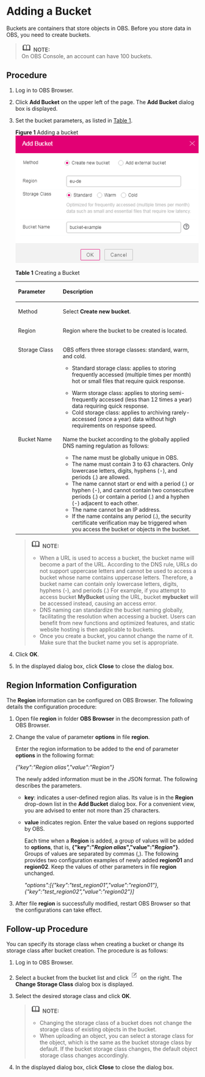 # Adding a Bucket<a name="obs_03_0407"></a>

Buckets are containers that store objects in OBS. Before you store data in OBS, you need to create buckets.

>![](public_sys-resources/icon-note.gif) **NOTE:**   
>On OBS Console, an account can have 100 buckets.  

## Procedure<a name="s74adf863725c43719b19e47e5011b4f8"></a>

1.  Log in to OBS Browser.
2.  Click  **Add Bucket**  on the upper left of the page. The  **Add Bucket**  dialog box is displayed.
3.  Set the bucket parameters, as listed in  [Table 1](#tcbb89d695149467789cfdd635af1df0c).

    **Figure  1**  Adding a bucket<a name="fig26241231155117"></a>  
    ![](figures/adding-a-bucket.png "adding-a-bucket")

    **Table  1**  Creating a Bucket

    <a name="tcbb89d695149467789cfdd635af1df0c"></a>
    <table><thead align="left"><tr id="r68a17455096b4296954bbe548e043709"><th class="cellrowborder" valign="top" width="24.43%" id="mcps1.2.3.1.1"><p id="a76f02fb52bf14395997650f11df1b34a"><a name="a76f02fb52bf14395997650f11df1b34a"></a><a name="a76f02fb52bf14395997650f11df1b34a"></a>Parameter</p>
    </th>
    <th class="cellrowborder" valign="top" width="75.57000000000001%" id="mcps1.2.3.1.2"><p id="a5709eab95b5d41059beae08d3b5924c0"><a name="a5709eab95b5d41059beae08d3b5924c0"></a><a name="a5709eab95b5d41059beae08d3b5924c0"></a>Description</p>
    </th>
    </tr>
    </thead>
    <tbody><tr id="row11330107171416"><td class="cellrowborder" valign="top" width="24.43%" headers="mcps1.2.3.1.1 "><p id="p1235820187143"><a name="p1235820187143"></a><a name="p1235820187143"></a>Method</p>
    </td>
    <td class="cellrowborder" valign="top" width="75.57000000000001%" headers="mcps1.2.3.1.2 "><p id="p1736011816142"><a name="p1736011816142"></a><a name="p1736011816142"></a>Select <strong id="b2063314911316"><a name="b2063314911316"></a><a name="b2063314911316"></a>Create new bucket</strong>.</p>
    </td>
    </tr>
    <tr id="r2249a188eb05438b9917d04f844cad9c"><td class="cellrowborder" valign="top" width="24.43%" headers="mcps1.2.3.1.1 "><p id="a5111ec176e734d2bb5c64143dccbe60f"><a name="a5111ec176e734d2bb5c64143dccbe60f"></a><a name="a5111ec176e734d2bb5c64143dccbe60f"></a>Region</p>
    </td>
    <td class="cellrowborder" valign="top" width="75.57000000000001%" headers="mcps1.2.3.1.2 "><p id="aadb0ea0c72fa42dfb7eeb1ce8b45a3f2"><a name="aadb0ea0c72fa42dfb7eeb1ce8b45a3f2"></a><a name="aadb0ea0c72fa42dfb7eeb1ce8b45a3f2"></a>Region where the bucket to be created is located.</p>
    </td>
    </tr>
    <tr id="rbe52c4e262b746eeb342333853dd9b8b"><td class="cellrowborder" valign="top" width="24.43%" headers="mcps1.2.3.1.1 "><p id="ab3621186e39740a9a05e214db724cefd"><a name="ab3621186e39740a9a05e214db724cefd"></a><a name="ab3621186e39740a9a05e214db724cefd"></a>Storage Class</p>
    </td>
    <td class="cellrowborder" valign="top" width="75.57000000000001%" headers="mcps1.2.3.1.2 "><p id="p20843171251910"><a name="p20843171251910"></a><a name="p20843171251910"></a>OBS offers three storage classes: standard, warm, and cold.</p>
    <a name="ul37204198202142"></a><a name="ul37204198202142"></a><ul id="ul37204198202142"><li>Standard storage class: applies to storing frequently accessed (multiple times per month) hot or small files that require quick response.</li></ul>
    <a name="uef63531703f3494dad84f6a2666529f1"></a><a name="uef63531703f3494dad84f6a2666529f1"></a><ul id="uef63531703f3494dad84f6a2666529f1"><li>Warm storage class: applies to storing semi-frequently accessed (less than 12 times a year) data requiring quick response.</li><li>Cold storage class: applies to archiving rarely-accessed (once a year) data without high requirements on response speed.</li></ul>
    </td>
    </tr>
    <tr id="rbb06d7afa582475da604f2ba63295b8f"><td class="cellrowborder" valign="top" width="24.43%" headers="mcps1.2.3.1.1 "><p id="ad68ce33e814b4bff9220bdc4683d61c2"><a name="ad68ce33e814b4bff9220bdc4683d61c2"></a><a name="ad68ce33e814b4bff9220bdc4683d61c2"></a>Bucket Name</p>
    </td>
    <td class="cellrowborder" valign="top" width="75.57000000000001%" headers="mcps1.2.3.1.2 "><p id="p22439457145857"><a name="p22439457145857"></a><a name="p22439457145857"></a>Name the bucket according to the globally applied DNS naming regulation as follows:</p>
    <a name="ul28645947"></a><a name="ul28645947"></a><ul id="ul28645947"><li>The name must be globally unique in OBS.</li><li>The name must contain 3 to 63 characters. Only lowercase letters, digits, hyphens (-), and periods (.) are allowed.</li><li>The name cannot start or end with a period (.) or hyphen (-), and cannot contain two consecutive periods (.) or contain a period (.) and a hyphen (-) adjacent to each other.</li><li>The name cannot be an IP address.</li><li>If the name contains any period (.), the security certificate verification may be triggered when you access the bucket or objects in the bucket.</li></ul>
    </td>
    </tr>
    </tbody>
    </table>

    >![](public_sys-resources/icon-note.gif) **NOTE:**   
    >-   When a URL is used to access a bucket, the bucket name will become a part of the URL. According to the DNS rule, URLs do not support uppercase letters and cannot be used to access a bucket whose name contains uppercase letters. Therefore, a bucket name can contain only lowercase letters, digits, hyphens \(-\), and periods \(.\) For example, if you attempt to access bucket  **MyBucket**  using the URL, bucket  **mybucket**  will be accessed instead, causing an access error.  
    >-   DNS naming can standardize the bucket naming globally, facilitating the resolution when accessing a bucket. Users can benefit from new functions and optimized features, and static website hosting is then applicable to buckets.  
    >-   Once you create a bucket, you cannot change the name of it. Make sure that the bucket name you set is appropriate.  

4.  Click  **OK**.
5.  In the displayed dialog box, click  **Close**  to close the dialog box.

## Region Information Configuration<a name="s626c2e4aa1bd45ef946718aaa1738fd8"></a>

The  **Region**  information can be configured on OBS Browser. The following details the configuration procedure:

1.  Open file  **region**  in folder  **OBS Browser**  in the decompression path of OBS Browser.
2.  Change the value of parameter  **options**  in file  **region**.

    Enter the region information to be added to the end of parameter  **options**  in the following format:

    _\{"key":"Region alias","value":"Region"\}_

    The newly added information must be in the JSON format. The following describes the parameters.

    -   **key**: indicates a user-defined region alias. Its value is in the  **Region**  drop-down list in the  **Add Bucket**  dialog box. For a convenient view, you are advised to enter not more than 25 characters.
    -   **value**  indicates region. Enter the value based on regions supported by OBS.

        Each time when a  **Region**  is added, a group of values will be added to  **options**, that is,  **\{"key":"_Region alias_","value":"_Region_"\}**. Groups of values are separated by commas \(,\). The following provides two configuration examples of newly added  **region01**  and  **region02**. Keep the values of other parameters in file  **region**  unchanged.

        _"options":\[\{"key":"test\_region01","value":"region01"\},\{"key":"test\_region02","value":"region02"\}\]_

3.  After file  **region**  is successfully modified, restart OBS Browser so that the configurations can take effect.

## Follow-up Procedure<a name="s0a798aa211674304a45666128436970c"></a>

You can specify its storage class when creating a bucket or change its storage class after bucket creation. The procedure is as follows:

1.  Log in to OBS Browser.
2.  Select a bucket from the bucket list and click  ![](figures/icon-write.png)  on the right. The  **Change Storage Class**  dialog box is displayed.
3.  Select the desired storage class and click  **OK**.

    >![](public_sys-resources/icon-note.gif) **NOTE:**   
    >-   Changing the storage class of a bucket does not change the storage class of existing objects in the bucket.  
    >-   When uploading an object, you can select a storage class for the object, which is the same as the bucket storage class by default. If the bucket storage class changes, the default object storage class changes accordingly.  

4.  In the displayed dialog box, click  **Close**  to close the dialog box.


